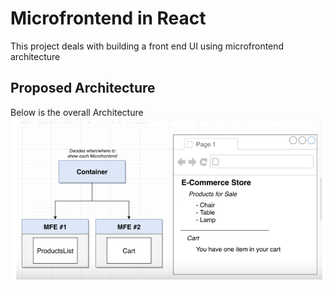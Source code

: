 # Microfrontend in React
This project deals with building a front end UI using microfrontend architecture
## Proposed Architecture
Below is the overall Architecture
!["Architecture"](./images/1.PNG) 